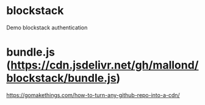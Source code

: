 # blockstack
Demo blockstack authentication 

# bundle.js (https://cdn.jsdelivr.net/gh/mallond/blockstack/bundle.js)

https://gomakethings.com/how-to-turn-any-github-repo-into-a-cdn/

